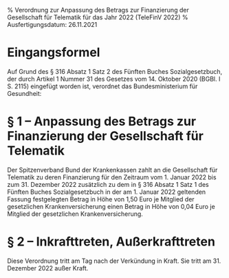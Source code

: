 % Verordnung zur Anpassung des Betrags zur Finanzierung der Gesellschaft für Telematik für das Jahr 2022  (TeleFinV 2022)
% Ausfertigungsdatum: 26.11.2021
 
# Eingangsformel

Auf Grund des § 316 Absatz 1 Satz 2 des Fünften Buches Sozialgesetzbuch, der durch Artikel 1 Nummer 31 des Gesetzes vom 14. Oktober 2020 (BGBl. I S. 2115) eingefügt worden ist, verordnet das Bundesministerium für Gesundheit:

# § 1 – Anpassung des Betrags zur Finanzierung der Gesellschaft für Telematik

Der Spitzenverband Bund der Krankenkassen zahlt an die Gesellschaft für Telematik zu deren Finanzierung für den Zeitraum vom 1. Januar 2022 bis zum 31. Dezember 2022 zusätzlich zu dem in § 316 Absatz 1 Satz 1 des Fünften Buches Sozialgesetzbuch in der am 1. Januar 2022 geltenden Fassung festgelegten Betrag in Höhe von 1,50 Euro je Mitglied der gesetzlichen Krankenversicherung einen Betrag in Höhe von 0,04 Euro je Mitglied der gesetzlichen Krankenversicherung.

# § 2 – Inkrafttreten, Außerkrafttreten

Diese Verordnung tritt am Tag nach der Verkündung in Kraft. Sie tritt am 31. Dezember 2022 außer Kraft.
